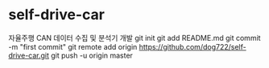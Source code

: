 # self-drive-car
자율주행 CAN 데이터 수집 및 분석기 개발
git init
git add README.md
git commit -m "first commit"
git remote add origin https://github.com/dog722/self-drive-car.git
git push -u origin master
